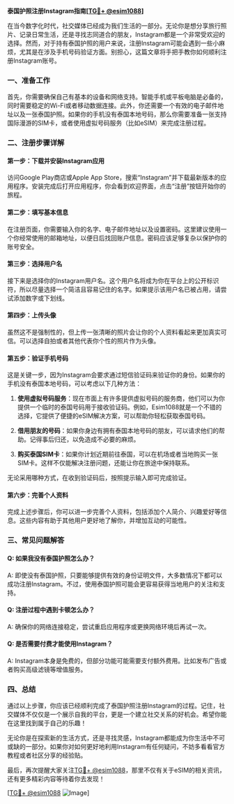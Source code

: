 **泰国护照注册Instagram指南[[TG💪+ @esim1088](https://t.me/s/esim1088)]**

在当今数字化时代，社交媒体已经成为我们生活的一部分。无论你是想分享旅行照片、记录日常生活，还是寻找志同道合的朋友，Instagram都是一个非常受欢迎的选择。然而，对于持有泰国护照的用户来说，注册Instagram可能会遇到一些小麻烦，尤其是在涉及手机号码验证方面。别担心，这篇文章将手把手教你如何顺利注册Instagram账号。

### 一、准备工作

首先，你需要确保自己有基本的设备和网络支持。智能手机或平板电脑是必备的，同时需要稳定的Wi-Fi或者移动数据连接。此外，你还需要一个有效的电子邮件地址以及一张泰国护照。如果你的手机没有泰国本地号码，那么你需要准备一张支持国际漫游的SIM卡，或者使用虚拟号码服务（比如eSIM）来完成注册过程。

### 二、注册步骤详解

#### 第一步：下载并安装Instagram应用

访问Google Play商店或Apple App Store，搜索“Instagram”并下载最新版本的应用程序。安装完成后打开应用程序，你会看到欢迎界面，点击“注册”按钮开始你的旅程。

#### 第二步：填写基本信息

在注册页面，你需要输入你的名字、电子邮件地址以及设置密码。这里建议使用一个你经常使用的邮箱地址，以便日后找回账户信息。密码应该足够复杂以保护你的账号安全。

#### 第三步：选择用户名

接下来是选择你的Instagram用户名。这个用户名将成为你在平台上的公开标识符，所以尽量选择一个简洁且容易记住的名字。如果提示该用户名已被占用，请尝试添加数字或下划线。

#### 第四步：上传头像

虽然这不是强制性的，但上传一张清晰的照片会让你的个人资料看起来更加真实可信。可以选择自拍或者其他代表你个性的照片作为头像。

#### 第五步：验证手机号码

这是关键一步，因为Instagram会要求通过短信验证码来验证你的身份。如果你的手机没有泰国本地号码，可以考虑以下几种方法：

1. **使用虚拟号码服务**：现在市面上有许多提供虚拟号码的服务商，他们可以为你提供一个临时的泰国号码用于接收验证码。例如，Esim1088就是一个不错的选择，它提供了便捷的eSIM解决方案，可以帮助你轻松获取泰国号码。
   
2. **借用朋友的号码**：如果你身边有拥有泰国本地号码的朋友，可以请求他们的帮助。记得事后归还，以免造成不必要的麻烦。

3. **购买泰国SIM卡**：如果你计划近期前往泰国，可以在机场或者当地购买一张SIM卡。这样不仅能解决注册问题，还能让你在旅途中保持联系。

无论采用哪种方式，在收到验证码后，按照提示输入即可完成验证。

#### 第六步：完善个人资料

完成上述步骤后，你可以进一步完善个人资料，包括添加个人简介、兴趣爱好等信息。这些内容有助于其他用户更好地了解你，并增加互动的可能性。

### 三、常见问题解答

#### Q: 如果我没有泰国护照怎么办？
A: 即使没有泰国护照，只要能够提供有效的身份证明文件，大多数情况下都可以成功注册Instagram。不过，使用泰国护照可能会更容易获得当地用户的关注和支持。

#### Q: 注册过程中遇到卡顿怎么办？
A: 确保你的网络连接稳定，尝试重启应用程序或更换网络环境后再试一次。

#### Q: 是否需要付费才能使用Instagram？
A: Instagram本身是免费的，但部分功能可能需要支付额外费用。比如发布广告或者购买高级滤镜等增值服务。

### 四、总结

通过以上步骤，你应该已经顺利完成了泰国护照注册Instagram的过程。记住，社交媒体不仅仅是一个展示自我的平台，更是一个建立社交关系的好机会。希望你能在这里找到属于自己的乐趣！

无论你是在探索新的生活方式，还是寻找灵感，Instagram都能成为你生活中不可或缺的一部分。如果你对如何更好地利用Instagram有任何疑问，不妨多看看官方教程或者社区分享的经验贴。

最后，再次提醒大家关注[TG💪+ @esim1088](https://t.me/s/esim1088)，那里不仅有关于eSIM的相关资讯，还有更多精彩内容等待着你去发现！

[[TG💪+ @esim1088](https://t.me/s/esim1088) ![Image](https://i.postimg.cc/4NQfJmqS/Snipaste-2025-05-13-00-14-12.png)]
